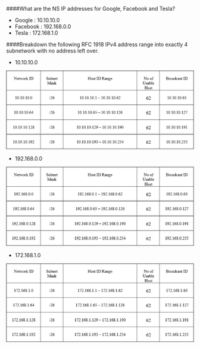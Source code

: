 ####What are the NS IP addresses for Google, Facebook and Tesla?

- Google : 10.10.10.0
- Facebook : 192.168.0.0
- Tesla : 172.168.1.0

####Breakdown the following RFC 1918 IPv4 address range into exactly 4 subnetwork with no address left over.

- 10.10.10.0

![10.10.10.0](Images\CIL1.png)

- 192.168.0.0

![192.168.0.0](Images\CIL2.png)

- 172.168.1.0

![172.168.1.0](Images\CIL3.png)
